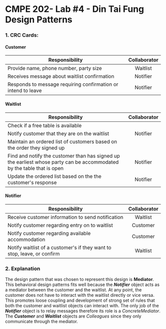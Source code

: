 # CMPE 202- Lab #4 - Din Tai Fung Design Patterns

### 1. CRC Cards:

#### Customer
| Responsibility        | Collaborator           |
| ------------- |:-------------:|
|Provide name, phone number, party size| Waitlist|
|Receives message about waitlist confirmation |Notifier|
|Responds to message requiring confirmation or intend to leave|  Notifier|


#### Waitlist
| Responsibility        | Collaborator         |
| ------------- |:-------------:|
|Check if a free table is available|  |
|Notify customer that they are on the waitlist| Notifier
|Maintain an ordered list of customers based on the order they signed up|       |
|Find and notify the customer than has signed up the earliest whose party can be accommodated by the table that is open|      Notifier |
|Update the ordered list based on the the customer's response |Notifier|


#### Notifier
| Responsibility        | Collaborator         |
| ------------- |:-------------:|
|Receive customer information to send notification|Waitlist|
|Notify customer regarding entry on to waitlist|      Customer |
|Notify customer regarding available accommodation | Customer |
|Notify waitlist of a customer's if they want to stop, leave, or confirm|Waitlist|

### 2. Explanation

The design pattern that was chosen to represent this design is **Mediator**. This behavioral design patterns fits well because the **_Notifier_** object acts as a mediator between the customer and the waitlist. At any point, the customer does not have to interact with the waitlist directly or vice versa. This promotes loose coupling and development of strong set of rules that both the customer and waitlist objects can interact with. The only job of the **_Notifier_** object is to relay messages therefore its role is a _ConcreteMediator_. The **_Customer_** and  **_Waitlist_** objects are _Colleagues_ since they only communicate through the mediator.
